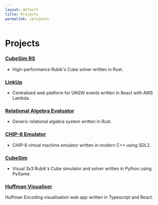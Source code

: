 ```yaml
---
layout: default
title: Projects
permalink: /projects
---
```

# Projects
### [**CubeSim RS**](https://github.com/V-Wong/CubeSimRS)
- High-performance Rubik's Cube solver written in Rust.

### [**LinkUp**](https://linkupevents.com.au)
- Centralised web platform for UNSW events written in React with AWS Lambda.

### [Relational Algebra Evaluator](https://github.com/V-Wong/ra-evaluator)
- Generic relational algebra system written in Rust.

### [CHIP-8 Emulator](https://github.com/V-Wong/chip8)
- CHIP-8 virtual machine emulator written in modern C++ using SDL2.

### [**CubeSim**](https://github.com/V-Wong/CubeSim)
- Visual 3x3 Rubik's Cube simulator and solver written in Python using PyGame.

### [**Huffman Visualiser**](https://vwong.dev/Huffman-Encoding)
 Huffman Encoding visualisation web app written in Typescript and React.
